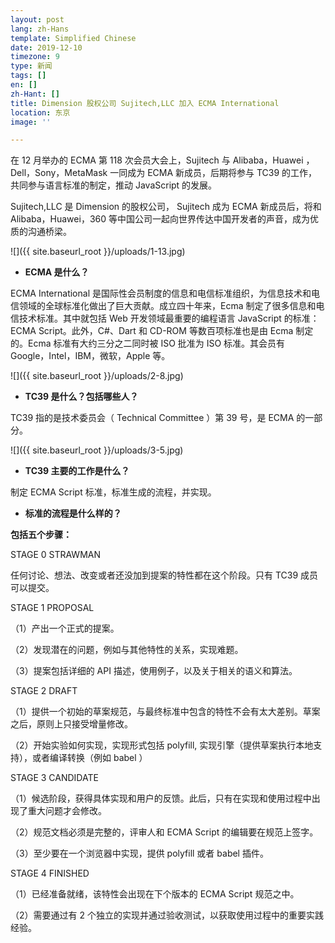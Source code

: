 ```yaml
---
layout: post
lang: zh-Hans
template: Simplified Chinese
date: 2019-12-10
timezone: 9
type: 新闻
tags: []
en: []
zh-Hant: []
title: Dimension 股权公司 Sujitech,LLC 加入 ECMA International
location: 东京
image: ''

---
```

在 12 月举办的 ECMA 第 118 次会员大会上，Sujitech 与 Alibaba，Huawei ，Dell，Sony，MetaMask 一同成为 ECMA 新成员，后期将参与 TC39 的工作，共同参与语言标准的制定，推动 JavaScript 的发展。

Sujitech,LLC 是 Dimension 的股权公司， Sujitech 成为 ECMA 新成员后，将和 Alibaba，Huawei，360 等中国公司一起向世界传达中国开发者的声音，成为优质的沟通桥梁。

![]({{ site.baseurl_root }}/uploads/1-13.jpg)

* **ECMA 是什么？**

ECMA International 是国际性会员制度的信息和电信标准组织，为信息技术和电信领域的全球标准化做出了巨大贡献。成立四十年来，Ecma 制定了很多信息和电信技术标准。其中就包括 Web 开发领域最重要的编程语言 JavaScript 的标准：ECMA Script。此外，C#、Dart 和 CD-ROM 等数百项标准也是由 Ecma 制定的。Ecma 标准有大约三分之二同时被 ISO 批准为 ISO 标准。其会员有 Google，Intel，IBM，微软，Apple 等。

![]({{ site.baseurl_root }}/uploads/2-8.jpg)

* **TC39 是什么？包括哪些人？**

TC39 指的是技术委员会（ Technical Committee ）第 39 号，是 ECMA 的一部分。

![]({{ site.baseurl_root }}/uploads/3-5.jpg)

* **TC39 主要的工作是什么？**

制定 ECMA Script 标准，标准生成的流程，并实现。

* **标准的流程是什么样的？**

**包括五个步骤：**

STAGE 0 STRAWMAN

任何讨论、想法、改变或者还没加到提案的特性都在这个阶段。只有 TC39 成员可以提交。

STAGE 1 PROPOSAL

（1）产出一个正式的提案。

（2）发现潜在的问题，例如与其他特性的关系，实现难题。

（3）提案包括详细的 API 描述，使用例子，以及关于相关的语义和算法。

STAGE 2 DRAFT

（1）提供一个初始的草案规范，与最终标准中包含的特性不会有太大差别。草案之后，原则上只接受增量修改。

（2）开始实验如何实现，实现形式包括 polyfill, 实现引擎（提供草案执行本地支持），或者编译转换（例如 babel ）

STAGE 3 CANDIDATE

（1）候选阶段，获得具体实现和用户的反馈。此后，只有在实现和使用过程中出现了重大问题才会修改。

（2）规范文档必须是完整的，评审人和 ECMA Script 的编辑要在规范上签字。

（3）至少要在一个浏览器中实现，提供 polyfill 或者 babel 插件。

STAGE 4 FINISHED

（1）已经准备就绪，该特性会出现在下个版本的 ECMA Script 规范之中。

（2）需要通过有 2 个独立的实现并通过验收测试，以获取使用过程中的重要实践经验。